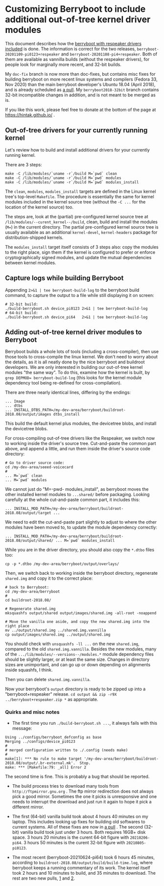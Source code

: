 # Customizing Berryboot to include additional out-of-tree kernel driver modules

This document describes how the [berryboot with respeaker drivers included](https://github.com/HinTak/berryboot/releases) is done.
The information is correct for the two releases, `berryboot-20201109-pi0123+respeaker` and `berryboot-20201108-pi4+respeaker`. Both
of them are available as vannilla builds (without the respeaker drivers), for people look for marginally more recent, and 32-bit builds.

My `doc-fix` branch is now more than doc-fixes, but contains misc fixes for building berryboot on more recent linux systems and compilers
(Fedora 33, Nov 2020) than the main berryboot developer's Ubuntu 18.04 (April 2018), and is already scheduled as
[a pull](https://github.com/maxnet/berryboot/pull/674). My `berryboot2018-32bit` branch contains 32-bit incompatible changes in addition,
and is not meant to be merged as is.

If you like this work, please feel free to donate at the bottom of the page at https://hintak.github.io/ .

## Out-of-tree drivers for your currently running kernel

Let's review how to build and install additional drivers for your currently running kernel.

There are 3 steps:

```
make -C /lib/modules/`uname -r`/build M=`pwd` clean
make -C /lib/modules/`uname -r`/build M=`pwd` modules
make -C /lib/modules/`uname -r`/build M=`pwd` modules_install
```

The `clean`, `modules`, `modules_install` targets are defined in the Linux kernel tree's top-level `Makefile`.
The procedure is essentially the same for kernel modules included in the kernel source tree (without the `-C ...` for the location of the kernel source) too.

The steps are, look at the (partial)
pre-configured kernel source tree at `/lib/modules/--curent_kernel--/build`, clean, build and install the modules (`M=`) in the current directory.
The partial pre-configured kernel source tree is usually available as an additional `kernel-devel`, `kernel-headers` package for distribution-shipped
kernels.

The `modules_install` target itself consists of 3 steps also: copy the modules to the right place, sign them if the kernel is configured to prefer or
enforce cryptographically signed modules, and update the mutual dependencies between kernel modules.

## Capture logs while building Berryboot

Appending `2>&1 | tee berryboot-build-log` to the berryboot build command, to capture the output to a file while still displaying
it on screen:

```
# 32-bit build:
./build-berryboot.sh device_pi0123 2>&1 | tee berryboot-build-log
# 64-bit build:
./build-berryboot.sh device_pi64   2>&1 | tee berryboot-build-log
```

## Adding out-of-tree kernel driver modules to Berryboot

Berryboot builds a whole lots of tools (including a cross-compiler), then use those tools to cross-compile the linux kernel. We don't need
to worry about the details, as it is all neatly done by the nice berryboot and buildroot developers. We are only interested in building our out-of-tree kernel modules "the same way". To do this,
examine how the kernel is built, by `grep DEPMOD= berryboot-build-log` (this looks for the kernel module dependency tool
being re-defined for cross-compilation).

There are three nearly identical lines, differing by the endings:

```
... Image
... dtbs
... INSTALL_DTBS_PATH=/my-dev-area/berryboot/buildroot-2018.08/output/images dtbs_install
```

This build the default kernel plus modules, the devicetree blobs, and install the devicetree blobs.

For cross-compiling out-of-tree drivers like the Respeaker, we switch now to working inside the driver's source tree. Cut-and-paste the common part
above, and append a little, and run them inside the driver's source code directory:

```
# Go to driver source code:
cd /my-dev-area/seeed-voicecard
#
... M=`pwd` clean
... M=`pwd` modules
```

We cannot just do "M=-pwd- modules_install", as berryboot moves the other installed kernel modules to `...shared/` before packaging. Looking carefully at the whole cut-and-paste common part, it includes this:

```
... INSTALL_MOD_PATH=/my-dev-area/berryboot/buildroot-2018.08/output/target ...
```

We need to edit the cut-and-paste part slightly to adjust to where the other modules have been moved to, to update the module dependency correctly:

```
... INSTALL_MOD_PATH=/my-dev-area/berryboot/buildroot-2018.08/output/shared/ ... M=`pwd` modules_install
```

While you are in the driver directory, you should also copy the `*.dtbo` files too:

```
cp -p *.dtbo /my-dev-area/berryboot/output/overlays/
```

Then, we switch back to working inside the berryboot directory, regenerate `shared.img` and copy it to the correct place:

```
# back to Berryboot:
cd /my-dev-area/berryboot
#
cd buildroot-2018.08/

# Regenerate shared.img
mksquashfs output/shared output/images/shared.img -all-root -noappend

# Move the vanilla one aside, and copy the new shared.img into the right place 
mv ../output/shared.img ../shared.img.vannilla
cp output/images/shared.img ../output/shared.img
```

You should check with `unsquashfs -ll ...` on the new `shared.img`, compared to the old `shared.img.vannilla`. Besides the new modules,
many of the `.../lib/modules/--versions--/modules.*` module dependency files should be slightly larger, or at least the same size. Changes
in directory sizes are unimportant, and can go up or down depending on alignments inside squashfs, I think.

Then you can delete `shared.img.vannilla`.


Now your berryboot's `output` directory is ready to be zipped up into a "berryboot+respeaker" release.
`cd output && zip -r9X ../berryboot+respeaker.zip *` as appropriate.

### Quirks and misc notes

- The first time you run `./build-berryboot.sh ...`, it always fails with this message:

```
Using ../configs/berryboot_defconfig as base
Merging ../configs/device_pi0123
#
# merged configuration written to ./.config (needs make)
#
make[1]: *** No rule to make target '/my-dev-area/berryboot/buildroot-2018.08/output/.br-external.mk'.  Stop.
make: *** [Makefile:79: _all] Error 2
```

The second time is fine. This is probably a bug that should be reported.

- The build process tries to download many tools from `http://ftpmirror.gnu.org` . The ftp mirror redirection does not always pick a good mirror.
Sometimes the one it picks is unresponsive and one needs to interrupt the download and just run it again to hope it pick a different mirror.

- The first (64-bit) vanilla build took about 4 hours 40 minutes on my laptop. This includes looking up fixes for building old softwares to current systems.
All of these fixes are now in [a pull](https://github.com/maxnet/berryboot/pull/674) . The second (32-bit) vanilla build took just under 3 hours.
Both requires 16GB+ disk space. 3 hours 20 minutes is the curent 64-bit figure with `20210206-pi64`. 3 hours 50 minutes is the curent 32-bit figure with `20210805-pi0123`.

- The most recent (berryboot-20210624-pi64) took 6 hours 45 minutes, according to `buildroot-2018.08/output/build/build-time.log`, where berryboot keeps a running
commentary of its work. The kernel itself took 2 hours and 10 minutes to build, and 35 minutes to download.
The rest are two new pulls, [1](https://github.com/maxnet/berryboot/pull/710) and [2](https://github.com/maxnet/berryboot/pull/709).